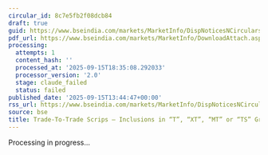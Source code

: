 ```yaml
---
circular_id: 8c7e5fb2f08dcb84
draft: true
guid: https://www.bseindia.com/markets/MarketInfo/DispNoticesNCirculars.aspx?Noticeid={AEE7C8AE-6D19-4773-AAF3-66441487D8BE}&noticeno=20250915-60&dt=09/15/2025&icount=60&totcount=81&flag=0
pdf_url: https://www.bseindia.com/markets/MarketInfo/DownloadAttach.aspx?id=20250915-60&attachedId=2f452401-65e6-4cba-acfa-d5926e7e2af1
processing:
  attempts: 1
  content_hash: ''
  processed_at: '2025-09-15T18:35:08.292033'
  processor_version: '2.0'
  stage: claude_failed
  status: failed
published_date: '2025-09-15T13:44:47+00:00'
rss_url: https://www.bseindia.com/markets/MarketInfo/DispNoticesNCirculars.aspx?Noticeid={AEE7C8AE-6D19-4773-AAF3-66441487D8BE}&noticeno=20250915-60&dt=09/15/2025&icount=60&totcount=81&flag=0
source: bse
title: Trade-To-Trade Scrips – Inclusions in “T”, “XT”, “MT” or “TS” Group
---
```


Processing in progress...